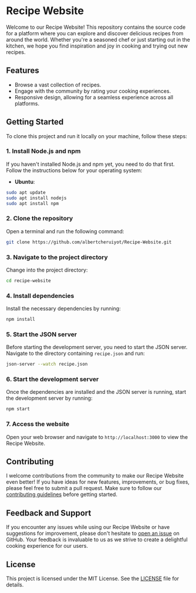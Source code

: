 # Recipe Website

Welcome to our Recipe Website! This repository contains the source code for a platform where you can explore and discover delicious recipes from around the world. Whether you're a seasoned chef or just starting out in the kitchen, we hope you find inspiration and joy in cooking and trying out new recipes.

## Features

- Browse a vast collection of recipes.
- Engage with the community by rating your cooking experiences.
- Responsive design, allowing for a seamless experience across all platforms.

## Getting Started

To clone this project and run it locally on your machine, follow these steps:

### 1. Install Node.js and npm

If you haven't installed Node.js and npm yet, you need to do that first. Follow the instructions below for your operating system:
- **Ubuntu**:
```sh
sudo apt update
sudo apt install nodejs
sudo apt install npm
```


### 2. Clone the repository

Open a terminal and run the following command:

```sh
git clone https://github.com/albertcheruiyot/Recipe-Website.git
```


### 3. Navigate to the project directory

Change into the project directory:

```sh
cd recipe-website
```


### 4. Install dependencies

Install the necessary dependencies by running:

```sh
npm install
```


### 5. Start the JSON server

Before starting the development server, you need to start the JSON server. Navigate to the directory containing `recipe.json` and run:


```sh
json-server --watch recipe.json
```


### 6. Start the development server

Once the dependencies are installed and the JSON server is running, start the development server by running:

```sh
npm start
```


### 7. Access the website

Open your web browser and navigate to `http://localhost:3000` to view the Recipe Website.

## Contributing

I welcome contributions from the community to make our Recipe Website even better! If you have ideas for new features, improvements, or bug fixes, please feel free to submit a pull request. Make sure to follow our [contributing guidelines](CONTRIBUTING.md) before getting started.

## Feedback and Support

If you encounter any issues while using our Recipe Website or have suggestions for improvement, please don't hesitate to [open an issue](https://github.com/albertcheruiyot/Recipe-Website/issues) on GitHub. Your feedback is invaluable to us as we strive to create a delightful cooking experience for our users.

## License

This project is licensed under the MIT License. See the [LICENSE](LICENSE) file for details.

